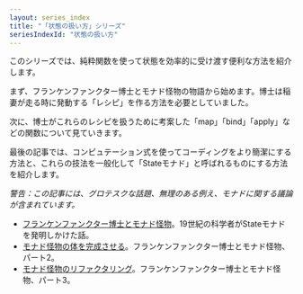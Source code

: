 ```yaml
---
layout: series_index
title: "「状態の扱い方」シリーズ"
seriesIndexId: "状態の扱い方"
---
```


このシリーズでは、純粋関数を使って状態を効率的に受け渡す便利な方法を紹介します。

まず、フランケンファンクター博士とモナド怪物の物語から始めます。博士は稲妻が走る時に発動する「レシピ」を作る方法を必要としていました。

次に、博士がこれらのレシピを扱うために考案した「map」「bind」「apply」などの関数について見ていきます。

最後の記事では、コンピュテーション式を使ってコーディングをより簡潔にする方法と、これらの技法を一般化して「Stateモナド」と呼ばれるものにする方法を紹介します。

*警告：この記事には、グロテスクな話題、無理のある例え、モナドに関する議論が含まれています。*

* [フランケンファンクター博士とモナド怪物](../posts/monadster.md)。19世紀の科学者がStateモナドを発明しかけた話。
* [モナド怪物の体を完成させる](../posts/monadster-2.md)。フランケンファンクター博士とモナド怪物、パート2。
* [モナド怪物のリファクタリング](../posts/monadster-3.md)。フランケンファンクター博士とモナド怪物、パート3。
